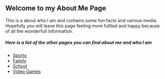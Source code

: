 <!DOCTYPE html>
<html>
<head>
  <meta charset ="utf-8">
  <meta name="viewport" content="width=device-width, initial-scale=1">
</head>

<body>
  <h2>Welcome to my About Me Page</h2>
    <p>
    This is a about who I am and  contains some fun facts and various media. Hopefully you will leave this page feeling more fufiled and happy because of all the wonderfull information.
    </p>
  <h5>
    Here is a list of the other pages you can find about me and who I am
  </h5>
  <ul>
    <li><a href="https://stackoverflow.com/questions/30932048/linking-to-another-html-page-on-github">Sports</li>
    <li><a href="https://stackoverflow.com/questions/30932048/linking-to-another-html-page-on-github">Family</li>
    <li><a href="https://stackoverflow.com/questions/30932048/linking-to-another-html-page-on-github">School</li>
    <li><a href="https://stackoverflow.com/questions/30932048/linking-to-another-html-page-on-github">Video Games</li>
  </ul>



</body>
</html>
